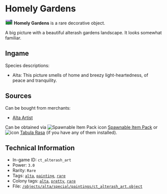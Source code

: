 # Homely Gardens

<img src="https://raw.githubusercontent.com/Ceterai/Enternia/main/objects/alta/special/paintings/ct_alterash_art.png" alt="Homely Gardens icon" loading="lazy" width="auto" height="16px"/> **Homely Gardens** is a rare decorative object.

A big picture with a beautiful alterash gardens landscape. It looks somewhat familiar.

## Ingame

Species descriptions:

- Alta: This picture smells of home and breezy light-heartedness, of peace and tranquility.

## Sources

Can be bought from merchants:

- [Alta Artist](https://ceterai.github.io/MyEnternia/Wiki/AltaArtist)

Can be obtained via <img src="https://raw.githubusercontent.com/Silverfeelin/Starbound-SpawnableItemPack/master/interface/sip/iconSmall.png" alt="Spawnable Item Pack icon" width="18" height="14"/> [Spawnable Item Pack](https://steamcommunity.com/sharedfiles/filedetails/?id=733665104) or <img src="https://steamuserimages-a.akamaihd.net/ugc/263843960696222713/3EC9A7C005541F7D577EBCB8C5736B4EFC9973D6/" alt="icon" width="8" height="12"/> [Tabula Rasa](https://community.playstarbound.com/resources/the-tabula-rasa.3222/) (if you have any of them installed).

## Technical Information

- In-game ID: `ct_alterash_art`
- Power: `3.0`
- Rarity: `Rare`
- Tags: [`alta`](https://ceterai.github.io/MyEnternia/Wiki/Tags/Alta), [`painting`](https://ceterai.github.io/MyEnternia/Wiki/Tags/Painting), [`rare`](https://ceterai.github.io/MyEnternia/Wiki/Tags/Rare)
- Colony tags: [`alta`](https://ceterai.github.io/MyEnternia/Wiki/Tags/Alta), [`pretty`](https://ceterai.github.io/MyEnternia/Wiki/Tags/Pretty), [`rare`](https://ceterai.github.io/MyEnternia/Wiki/Tags/Rare)
- File: [`/objects/alta/special/paintings/ct_alterash_art.object`](https://github.com/Ceterai/Enternia/blob/main/objects/alta/special/paintings/ct_alterash_art.object)
